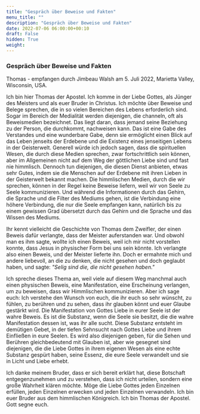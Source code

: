 ```yaml
---
title: "Gespräch über Beweise und Fakten"
menu_title: ""
description: "Gespräch über Beweise und Fakten"
date: 2022-07-06 06:00:00+00:10
draft: False
hidden: True
weight:
---
```

### Gespräch über Beweise und Fakten

Thomas - empfangen durch Jimbeau Walsh am 5. Juli 2022, Marietta Valley, Wisconsin, USA.

Ich bin hier Thomas der Apostel. Ich komme in der Liebe Gottes, als Jünger des Meisters und als euer Bruder in Christus. Ich möchte über Beweise und Belege sprechen, die in so vielen Bereichen des Lebens erforderlich sind. Sogar im Bereich der Medialität werden diejenigen, die channeln, oft als Beweismedien bezeichnet. Das liegt daran, dass jemand seine Beziehung zu der Person, die durchkommt, nachweisen kann. Das ist eine Gabe des Verstandes und eine wunderbare Gabe, denn sie ermöglicht einen Blick auf das Leben jenseits der Erdebene und die Existenz eines jenseitigen Lebens in der Geisterwelt. Generell würde ich jedoch sagen, dass die spirituellen Wesen, die durch diese Medien sprechen, zwar fortschrittlich sein können, aber im Allgemeinen nicht auf dem Weg der göttlichen Liebe sind und fast nie himmlisch. Dennoch tun diejenigen, die diesen Dienst anbieten, etwas sehr Gutes, indem sie die Menschen auf der Erdebene mit ihren Lieben in der Geisterwelt bekannt machen. Die himmlischen Medien, durch die wir sprechen, können in der Regel keine Beweise liefern, weil wir von Seele zu Seele kommunizieren. Und während die Informationen durch das Gehirn, die Sprache und die Filter des Mediums gehen, ist die Verbindung eine höhere Verbindung, die nur die Seele empfangen kann, natürlich bis zu einem gewissen Grad übersetzt durch das Gehirn und die Sprache und das Wissen des Mediums.

Ihr kennt vielleicht die Geschichte von Thomas dem Zweifler, der einen Beweis dafür verlangte, dass der Meister auferstanden war. Und obwohl man es ihm sagte, wollte ich einen Beweis, weil ich mir nicht vorstellen konnte, dass Jesus in physischer Form bei uns sein könnte. Ich verlangte also einen Beweis, und der Meister lieferte ihn. Doch er ermahnte mich und andere liebevoll, an die zu denken, die nicht gesehen und doch geglaubt haben, und sagte: *"Selig sind die, die nicht gesehen haben."*

Ich spreche dieses Thema an, weil viele auf diesem Weg manchmal auch einen physischen Beweis, eine Manifestation, eine Erscheinung verlangen, um zu beweisen, dass wir Himmlischen kommunizieren. Aber ich sage euch: Ich verstehe den Wunsch von euch, die ihr euch so sehr wünscht, zu fühlen, zu berühren und zu sehen, dass ihr glauben könnt und euer Glaube gestärkt wird. Die Manifestation von Gottes Liebe in eurer Seele ist der wahre Beweis. Es ist die Substanz, wenn die Seele sie besitzt, die die wahre Manifestation dessen ist, was ihr alle sucht. Diese Substanz entsteht im demütigen Gebet, in der tiefen Sehnsucht nach Gottes Liebe und ihrem Einfließen in eure Seelen. Es wird also diejenigen geben, für die Sehen und Berühren gleichbedeutend mit Glauben ist, aber wie gesegnet sind diejenigen, die die Liebe Gottes in ihrem eigenen Wesen als eine echte Substanz gespürt haben, seine Essenz, die eure Seele verwandelt und sie in Licht und Liebe erhebt. 

Ich danke meinem Bruder, dass er sich bereit erklärt hat, diese Botschaft entgegenzunehmen und zu verstehen, dass ich nicht urteilen, sondern eine große Wahrheit klären möchte. Möge die Liebe Gottes jeden Einzelnen erfüllen, jeden Einzelnen erwecken und jeden Einzelnen verwandeln. Ich bin euer Bruder aus dem himmlischen Königreich. Ich bin Thomas der Apostel. Gott segne euch. 